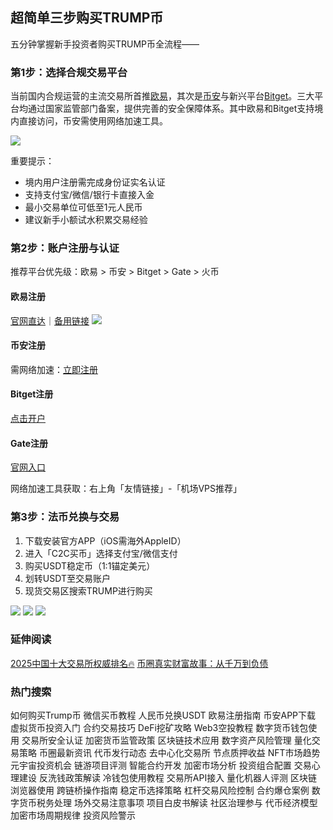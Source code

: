 ## 超简单三步购买TRUMP币

五分钟掌握新手投资者购买TRUMP币全流程——

### 第1步：选择合规交易平台
当前国内合规运营的主流交易所首推[欧易](https://www.chouyi.world/zh-hans/join/18639032)，其次是[币安](https://accounts.binance.com/zh-CN/register?ref=36457687)与新兴平台[Bitget](https://www.bitget.com/zh-CN/referral/register?from=referral&clacCode=VRNEYUTR)。三大平台均通过国家监管部门备案，提供完善的安全保障体系。其中欧易和Bitget支持境内直接访问，币安需使用网络加速工具。

![](https://ac63e02.webp.li/ouyi-binance-bitget.png)

重要提示：
- 境内用户注册需完成身份证实名认证
- 支持支付宝/微信/银行卡直接入金
- 最小交易单位可低至1元人民币
- 建议新手小额试水积累交易经验

### 第2步：账户注册与认证
推荐平台优先级：欧易 > 币安 > Bitget > Gate > 火币

#### 欧易注册
[官网直达](https://www.okx.com/zh-hans/join/74873351)｜[备用链接](https://www.chouyi.world/zh-hans/join/18639032)
[![](https://fe095ec.webp.li/top-10-exchanges-001.jpg)](https://www.chouyi.world/zh-hans/join/18639032)

#### 币安注册
需网络加速：[立即注册](https://accounts.binance.com/zh-CN/register?ref=36457687)

#### Bitget注册
[点击开户](https://www.bitget.com/zh-CN/referral/register?from=referral&clacCode=VRNEYUTR)

#### Gate注册
[官网入口](www.gate.io/signup/A1ERAQ?ref_type=103)

网络加速工具获取：右上角「友情链接」-「机场VPS推荐」

### 第3步：法币兑换与交易
1. 下载安装官方APP（iOS需海外AppleID）
2. 进入「C2C买币」选择支付宝/微信支付
3. 购买USDT稳定币（1:1锚定美元）
4. 划转USDT至交易账户
5. 现货交易区搜索TRUMP进行购买

![](https://ac63e02.webp.li/ouyichongzhi.png)
![](https://ac63e02.webp.li/ouyi-trump001.png)
![](https://ac63e02.webp.li/ouyi-trump002.png)

### 延伸阅读
[2025中国十大交易所权威排名🔥](https://btc8848.com/top-10-exchanges/)
[币圈真实财富故事：从千万到负债](https://heiyetouzi.xyz/biquanstory001/)

### 热门搜索
如何购买Trump币 微信买币教程 人民币兑换USDT 欧易注册指南 币安APP下载 虚拟货币投资入门 合约交易技巧 DeFi挖矿攻略 Web3空投教程 数字货币钱包使用 交易所安全认证 加密货币监管政策 区块链技术应用 数字资产风险管理 量化交易策略 币圈最新资讯 代币发行动态 去中心化交易所 节点质押收益 NFT市场趋势 元宇宙投资机会 链游项目评测 智能合约开发 加密市场分析 投资组合配置 交易心理建设 反洗钱政策解读 冷钱包使用教程 交易所API接入 量化机器人评测 区块链浏览器使用 跨链桥操作指南 稳定币选择策略 杠杆交易风险控制 合约爆仓案例 数字货币税务处理 场外交易注意事项 项目白皮书解读 社区治理参与 代币经济模型 加密市场周期规律 投资风险警示